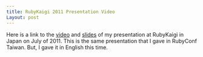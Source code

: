 ```yaml
---
title: RubyKaigi 2011 Presentation Video
Layout: post
---
```



Here is a link to the [video](http://vimeo.com/26583517) and [slides](http://www.slideshare.net/mobile/codingforrent/dm-adapter) of my presentation at RubyKaigi in Japan on July of 2011.  This is the same presentation that I gave in RubyConf Taiwan.  But, I gave it in English this time.  
